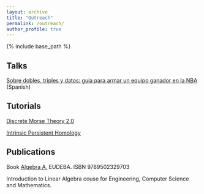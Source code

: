 ```yaml
---
layout: archive
title: "Outreach"
permalink: /outreach/
author_profile: true
---
```


{% include base_path %}

## Talks

[Sobre dobles, triples y datos: guía para armar un equipo ganador en la NBA](https://lcd.exactas.uba.ar/sobre-dobles-triples-y-datos-guia-para-armar-un-equipo-ganador-en-la-nba-por-ximena-fernandez/) (Spanish)


## Tutorials


[Discrete Morse Theory 2.0](https://www.youtube.com/watch?v=mZ2FIyg7NJ4)

[Intrinsic Persistent Homology](https://www.youtube.com/watch?v=1lP9ndiM60o)



## Publications

Book [Algebra A.](https://www.eudeba.com.ar/E-book/9789502329703/%C3%81lgebra+A) EUDEBA. ISBN 9789502329703

Introduction to Linear Algebra couse for Engineering, Computer Science and Mathematics.
